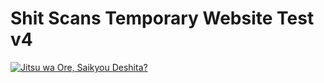 <HTML>
  <H1> Shit Scans Temporary Website Test v4 </H1>
  <p><a href="Jitsu wa Ore, Saikyou Deshita/Chapter 31/CH31.html"> <img src="Jitsu" alt="Jitsu wa Ore, Saikyou Deshita?"></a>
